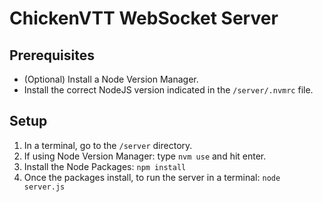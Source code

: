 # ChickenVTT WebSocket Server

## Prerequisites

* (Optional) Install a Node Version Manager.
* Install the correct NodeJS version indicated in the `/server/.nvmrc` file.

## Setup

1. In a terminal, go to the `/server` directory.
1. If using Node Version Manager: type `nvm use` and hit enter.
1. Install the Node Packages: `npm install`
1. Once the packages install, to run the server in a terminal: `node server.js`